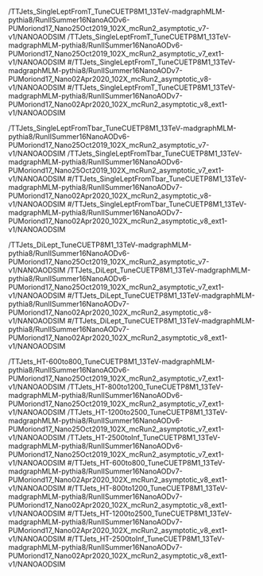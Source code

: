 /TTJets_SingleLeptFromT_TuneCUETP8M1_13TeV-madgraphMLM-pythia8/RunIISummer16NanoAODv6-PUMoriond17_Nano25Oct2019_102X_mcRun2_asymptotic_v7-v1/NANOAODSIM
/TTJets_SingleLeptFromT_TuneCUETP8M1_13TeV-madgraphMLM-pythia8/RunIISummer16NanoAODv6-PUMoriond17_Nano25Oct2019_102X_mcRun2_asymptotic_v7_ext1-v1/NANOAODSIM
#/TTJets_SingleLeptFromT_TuneCUETP8M1_13TeV-madgraphMLM-pythia8/RunIISummer16NanoAODv7-PUMoriond17_Nano02Apr2020_102X_mcRun2_asymptotic_v8-v1/NANOAODSIM
#/TTJets_SingleLeptFromT_TuneCUETP8M1_13TeV-madgraphMLM-pythia8/RunIISummer16NanoAODv7-PUMoriond17_Nano02Apr2020_102X_mcRun2_asymptotic_v8_ext1-v1/NANOAODSIM

/TTJets_SingleLeptFromTbar_TuneCUETP8M1_13TeV-madgraphMLM-pythia8/RunIISummer16NanoAODv6-PUMoriond17_Nano25Oct2019_102X_mcRun2_asymptotic_v7-v1/NANOAODSIM
/TTJets_SingleLeptFromTbar_TuneCUETP8M1_13TeV-madgraphMLM-pythia8/RunIISummer16NanoAODv6-PUMoriond17_Nano25Oct2019_102X_mcRun2_asymptotic_v7_ext1-v1/NANOAODSIM
#/TTJets_SingleLeptFromTbar_TuneCUETP8M1_13TeV-madgraphMLM-pythia8/RunIISummer16NanoAODv7-PUMoriond17_Nano02Apr2020_102X_mcRun2_asymptotic_v8-v1/NANOAODSIM
#/TTJets_SingleLeptFromTbar_TuneCUETP8M1_13TeV-madgraphMLM-pythia8/RunIISummer16NanoAODv7-PUMoriond17_Nano02Apr2020_102X_mcRun2_asymptotic_v8_ext1-v1/NANOAODSIM

/TTJets_DiLept_TuneCUETP8M1_13TeV-madgraphMLM-pythia8/RunIISummer16NanoAODv6-PUMoriond17_Nano25Oct2019_102X_mcRun2_asymptotic_v7-v1/NANOAODSIM
/TTJets_DiLept_TuneCUETP8M1_13TeV-madgraphMLM-pythia8/RunIISummer16NanoAODv6-PUMoriond17_Nano25Oct2019_102X_mcRun2_asymptotic_v7_ext1-v1/NANOAODSIM
#/TTJets_DiLept_TuneCUETP8M1_13TeV-madgraphMLM-pythia8/RunIISummer16NanoAODv7-PUMoriond17_Nano02Apr2020_102X_mcRun2_asymptotic_v8-v1/NANOAODSIM
#/TTJets_DiLept_TuneCUETP8M1_13TeV-madgraphMLM-pythia8/RunIISummer16NanoAODv7-PUMoriond17_Nano02Apr2020_102X_mcRun2_asymptotic_v8_ext1-v1/NANOAODSIM

/TTJets_HT-600to800_TuneCUETP8M1_13TeV-madgraphMLM-pythia8/RunIISummer16NanoAODv6-PUMoriond17_Nano25Oct2019_102X_mcRun2_asymptotic_v7_ext1-v1/NANOAODSIM
/TTJets_HT-800to1200_TuneCUETP8M1_13TeV-madgraphMLM-pythia8/RunIISummer16NanoAODv6-PUMoriond17_Nano25Oct2019_102X_mcRun2_asymptotic_v7_ext1-v1/NANOAODSIM
/TTJets_HT-1200to2500_TuneCUETP8M1_13TeV-madgraphMLM-pythia8/RunIISummer16NanoAODv6-PUMoriond17_Nano25Oct2019_102X_mcRun2_asymptotic_v7_ext1-v1/NANOAODSIM
/TTJets_HT-2500toInf_TuneCUETP8M1_13TeV-madgraphMLM-pythia8/RunIISummer16NanoAODv6-PUMoriond17_Nano25Oct2019_102X_mcRun2_asymptotic_v7_ext1-v1/NANOAODSIM
#/TTJets_HT-600to800_TuneCUETP8M1_13TeV-madgraphMLM-pythia8/RunIISummer16NanoAODv7-PUMoriond17_Nano02Apr2020_102X_mcRun2_asymptotic_v8_ext1-v1/NANOAODSIM
#/TTJets_HT-800to1200_TuneCUETP8M1_13TeV-madgraphMLM-pythia8/RunIISummer16NanoAODv7-PUMoriond17_Nano02Apr2020_102X_mcRun2_asymptotic_v8_ext1-v1/NANOAODSIM
#/TTJets_HT-1200to2500_TuneCUETP8M1_13TeV-madgraphMLM-pythia8/RunIISummer16NanoAODv7-PUMoriond17_Nano02Apr2020_102X_mcRun2_asymptotic_v8_ext1-v1/NANOAODSIM
#/TTJets_HT-2500toInf_TuneCUETP8M1_13TeV-madgraphMLM-pythia8/RunIISummer16NanoAODv7-PUMoriond17_Nano02Apr2020_102X_mcRun2_asymptotic_v8_ext1-v1/NANOAODSIM
